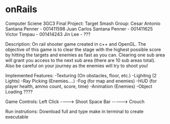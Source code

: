 # onRails
Computer Sciene 3GC3 Final Project: Target Smash
Group:
	Cesar Antonio Santana Penner - 001411598
	Juan Carlos Santana Penner - 001411625
	Victor Timpau - 001414243
	Jin Lee - ???
	
Description:
On rail shooter game created in c++ and OpenGL. The objective of this game is to clear the stage with the highest possible score by hitting the targets and enemies as fast as you can. Clearing one sub area will grant you access to the next sub area (there are 10 sub areas total). Also be careful on your journey as the enemies will try to shoot you!

Implemented Features:
	-Texturing (On obstacles, floor, etc.)
	-Lighitng (2 Lights)
	-Ray Picking (Enemies....)
	-Fog (for map and enemies)
	-HUD (for player health, ammo count, score, time)
	-Animation (Enemies)
	-Object Loading ????


Game Controls:
Left Click ----> Shoot
Space Bar -----> Crouch


Run instrutions:
Download full and type make in terminal to create executable 



